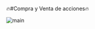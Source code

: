 :fire:#Compra y Venta de acciones:fire:

![main](https://www.google.com/url?sa=i&url=https%3A%2F%2Faccounter.co%2Fniif%2Fregistro-niif-venta-de-acciones-concepto-735-ctcp-de-2019.html&psig=AOvVaw1eaMdsMPkEgEyxiIKhxWvj&ust=1685897926324000&source=images&cd=vfe&ved=0CBEQjRxqFwoTCNj7-anJp_8CFQAAAAAdAAAAABAE)

